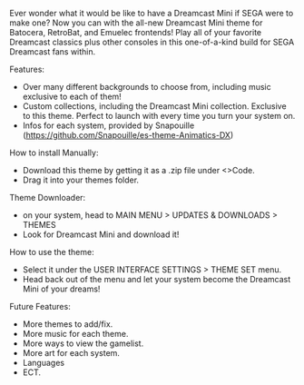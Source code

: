 Ever wonder what it would be like to have a Dreamcast Mini if SEGA were to make one? Now you can with the all-new Dreamcast Mini theme for Batocera, RetroBat, and Emuelec frontends! Play all of your favorite Dreamcast classics plus other consoles in this one-of-a-kind build for SEGA Dreamcast fans within.

Features:
- Over many different backgrounds to choose from, including music exclusive to each of them!
- Custom collections, including the Dreamcast Mini collection. Exclusive to this theme. Perfect to launch with every time you turn your system on.
- Infos for each system, provided by Snapouille (https://github.com/Snapouille/es-theme-Animatics-DX)

How to install
Manually:
- Download this theme by getting it as a .zip file under <>Code.
- Drag it into your themes folder.

Theme Downloader:
- on your system, head to MAIN MENU > UPDATES & DOWNLOADS > THEMES
- Look for Dreamcast Mini and download it!

How to use the theme:
- Select it under the USER INTERFACE SETTINGS > THEME SET menu.
- Head back out of the menu and let your system become the Dreamcast Mini of your dreams!

Future Features:
- More themes to add/fix.
- More music for each theme.
- More ways to view the gamelist.
- More art for each system.
- Languages
- ECT.
